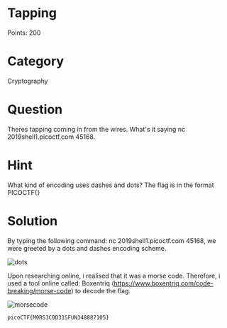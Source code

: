 # Tapping
Points: 200

# Category
Cryptography

# Question
Theres tapping coming in from the wires. What's it saying nc 2019shell1.picoctf.com 45168.

# Hint
What kind of encoding uses dashes and dots?
The flag is in the format PICOCTF{}

# Solution

By typing the following command: nc 2019shell1.picoctf.com 45168, we were greeted by a dots and dashes encoding scheme.

![dots](https://user-images.githubusercontent.com/55530196/65829663-3f0bda00-e2da-11e9-84a2-c36ae2a67017.PNG)

Upon researching online, i realised that it was a morse code. Therefore, i used a tool online called: Boxentriq (https://www.boxentriq.com/code-breaking/morse-code) to decode the flag.

![morsecode](https://user-images.githubusercontent.com/55530196/65829729-dc670e00-e2da-11e9-8b38-82ebd6e0edad.PNG)

``` picoCTF{M0RS3C0D31SFUN348887105} ```
